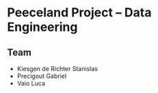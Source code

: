# Peeceland Project – Data Engineering

## Team

- Kiesgen de Richter Stanislas
- Precigout Gabriel
- Vaio Luca

